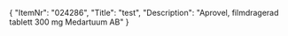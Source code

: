 {
  "ItemNr": "024286",
  "Title": "test",
  "Description": "Aprovel, filmdragerad tablett 300 mg Medartuum AB"
}